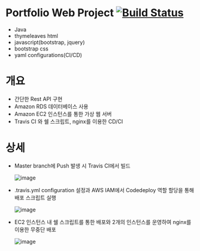 # Portfolio Web Project [![Build Status](https://travis-ci.com/ChadJung/Portfolio.svg?branch=master)](https://travis-ci.com/ChadJung/Portfolio)

- Java
- thymeleaves html
- javascript(bootstrap, jquery)
- bootstrap css
- yaml configurations(CI/CD)

# 개요

- 간단한 Rest API 구현
- Amazon RDS 데이터베이스 사용
- Amazon EC2 인스턴스를 통한 가상 웹 서버
- Travis CI 와 쉘 스크립트, nginx를 이용한 CD/CI 

# 상세

- Master branch에 Push 발생 시 Travis CI에서 빌드

  ![image](https://user-images.githubusercontent.com/43230970/124695753-c90cbc00-df1e-11eb-94e4-de6edeb125fe.png)

- .travis.yml configuration 설정과 AWS IAM에서 Codedeploy 역할 할당을 통해 배포 스크립트 실행

  ![image](https://user-images.githubusercontent.com/43230970/124695924-1ab54680-df1f-11eb-9afa-5ad6d5fbc08d.png)
  
- EC2 인스턴스 내 쉘 스크립트를 통한 배포와 2개의 인스턴스를 운영하여 nginx를 이용한 무중단 배포

  ![image](https://user-images.githubusercontent.com/43230970/124696731-906de200-df20-11eb-86ec-40d687b501ad.png)

  
